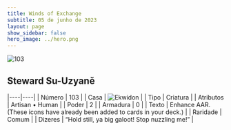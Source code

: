 ```yaml
---
title: Winds of Exchange
subtitle: 05 de junho de 2023
layout: page
show_sidebar: false
hero_image: ../hero.png
---
```


![103](https://mastervault-storage-prod.s3.amazonaws.com/media/card_front/en/600_103_44fa8055d6e8_en.png)


## Steward Su-Uzyanĕ

|----|----|
| Número | 103 |
| Casa | ![Ekwidon](https://archonarcana.com/images/thumb/3/31/Ekwidon.png/25px-Ekwidon.png "Ekwidon") |
| Tipo | Criatura |
| Atributos | Artisan • Human |
| Poder | 2 |
| Armadura | 0 |
| Texto | Enhance AAR. (These icons have already been added to cards in your deck.)  |
| Raridade | Comum |
| Dizeres | “Hold still, ya big galoot! Stop nuzzling me!” |
